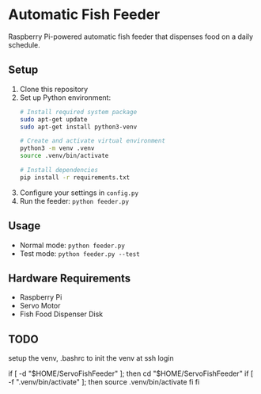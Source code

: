 # Automatic Fish Feeder

Raspberry Pi-powered automatic fish feeder that dispenses food on a daily schedule.

## Setup

1. Clone this repository
2. Set up Python environment:
    ```bash
    # Install required system package
    sudo apt-get update
    sudo apt-get install python3-venv

    # Create and activate virtual environment
    python3 -m venv .venv
    source .venv/bin/activate

    # Install dependencies
    pip install -r requirements.txt
    ```
3. Configure your settings in `config.py`
4. Run the feeder: `python feeder.py`

## Usage

- Normal mode: `python feeder.py`
- Test mode: `python feeder.py --test`

## Hardware Requirements

- Raspberry Pi
- Servo Motor
- Fish Food Dispenser Disk


## TODO

setup the venv, .bashrc to init the venv at ssh login

if [ -d "$HOME/ServoFishFeeder" ]; then
    cd "$HOME/ServoFishFeeder"
    if [ -f ".venv/bin/activate" ]; then
        source .venv/bin/activate
    fi
fi
